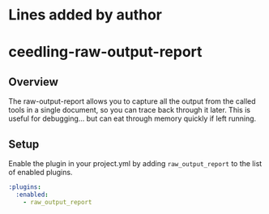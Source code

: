 # Lines added by author
ceedling-raw-output-report
==========================

## Overview

The raw-output-report allows you to capture all the output from the called
tools in a single document, so you can trace back through it later. This is
useful for debugging... but can eat through memory quickly if left running.

## Setup

Enable the plugin in your project.yml by adding `raw_output_report`
to the list of enabled plugins.

``` YAML
:plugins:
  :enabled:
    - raw_output_report
```
